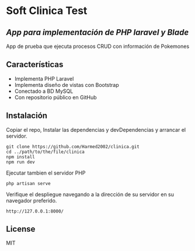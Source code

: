 # Soft Clinica Test
## _App para implementación de PHP laravel y Blade_

App de prueba que ejecuta procesos CRUD con información de Pokemones

## Características

- Implementa PHP Laravel
- Implementa diseño de vistas con Bootstrap
- Conectado a BD MySQL
- Con repositorio público en GitHub

## Instalación

Copiar el repo,
Instalar las dependencias y devDependencias y arrancar el servidor.

```
git clone https://github.com/Harmed2002/clinica.git
cd ../path/to/the/file/clinica
npm install
npm run dev
```

Ejecutar tambien el servidor PHP

```
php artisan serve

```

Verifique el despliegue navegando a la dirección de su servidor en
su navegador preferido.

```
http://127.0.0.1:8000/

```

## License

MIT
